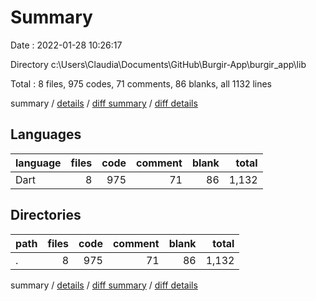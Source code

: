 # Summary

Date : 2022-01-28 10:26:17

Directory c:\Users\Claudia\Documents\GitHub\Burgir-App\burgir_app\lib

Total : 8 files,  975 codes, 71 comments, 86 blanks, all 1132 lines

summary / [details](details.md) / [diff summary](diff.md) / [diff details](diff-details.md)

## Languages
| language | files | code | comment | blank | total |
| :--- | ---: | ---: | ---: | ---: | ---: |
| Dart | 8 | 975 | 71 | 86 | 1,132 |

## Directories
| path | files | code | comment | blank | total |
| :--- | ---: | ---: | ---: | ---: | ---: |
| . | 8 | 975 | 71 | 86 | 1,132 |

summary / [details](details.md) / [diff summary](diff.md) / [diff details](diff-details.md)